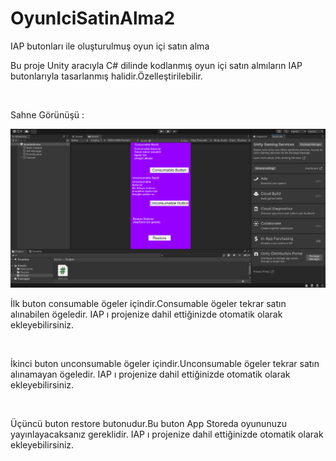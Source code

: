 # OyunIciSatinAlma2
IAP butonları ile oluşturulmuş oyun içi satın alma 
 <p>Bu proje Unity aracıyla C# dilinde kodlanmış oyun içi satın almıların IAP butonlarıyla tasarlanmış halidir.Özelleştirilebilir.</p><br>
 <p>Sahne Görünüşü :</p>
 <img src="ReadmeIcin/ReadmeIcin2.PNG" alt=""><br>
        <p>İlk buton consumable ögeler içindir.Consumable ögeler tekrar satın alınabilen ögeledir. IAP ı projenize dahil ettiğinizde otomatik olarak ekleyebilirsiniz.</p><br>
         <p>İkinci buton unconsumable ögeler içindir.Unconsumable ögeler tekrar satın alınamayan ögeledir. IAP ı projenize dahil ettiğinizde otomatik olarak ekleyebilirsiniz.</p><br>
          <p>Üçüncü buton restore butonudur.Bu buton App Storeda oyununuzu yayınlayacaksanız gereklidir. IAP ı projenize dahil ettiğinizde otomatik olarak ekleyebilirsiniz.</p><br>
        <img src="ReadmeİcinFotograflar/ReadmeIcin.PNG" alt=""><br>
         
